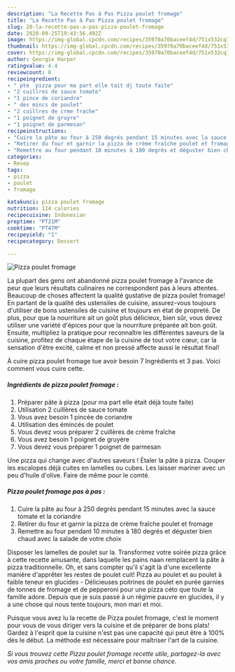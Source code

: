 ```yaml
---
description: "La Recette Pas à Pas Pizza poulet fromage"
title: "La Recette Pas à Pas Pizza poulet fromage"
slug: 20-la-recette-pas-a-pas-pizza-poulet-fromage
date: 2020-09-25T19:43:56.492Z
image: https://img-global.cpcdn.com/recipes/35970a70baceef4d/751x532cq70/pizza-poulet-fromage-photo-principale-de-la-recette.jpg
thumbnail: https://img-global.cpcdn.com/recipes/35970a70baceef4d/751x532cq70/pizza-poulet-fromage-photo-principale-de-la-recette.jpg
cover: https://img-global.cpcdn.com/recipes/35970a70baceef4d/751x532cq70/pizza-poulet-fromage-photo-principale-de-la-recette.jpg
author: Georgie Harper
ratingvalue: 4.4
reviewcount: 8
recipeingredient:
- " pte  pizza pour ma part elle tait dj toute faite"
- "2 cuillres de sauce tomate"
- "1 pince de coriandre"
- " des mincs de poulet"
- "2 cuillres de crme frache"
- "1 poignet de gruyre"
- "1 poignet de parmesan"
recipeinstructions:
- "Cuire la pâte au four à 250 degrés pendant 15 minutes avec la sauce tomate et la coriandre"
- "Retirer du four et garnir la pizza de crème fraîche poulet et fromage"
- "Remettre au four pendant 10 minutes à 180 degrés et déguster bien chaud avec la salade de votre choix"
categories:
- Resep
tags:
- pizza
- poulet
- fromage

katakunci: pizza poulet fromage 
nutrition: 114 calories
recipecuisine: Indonesian
preptime: "PT21M"
cooktime: "PT47M"
recipeyield: "1"
recipecategory: Dessert

---
```



![Pizza poulet fromage](https://img-global.cpcdn.com/recipes/35970a70baceef4d/751x532cq70/pizza-poulet-fromage-photo-principale-de-la-recette.jpg)

La plupart des gens ont abandonné pizza poulet fromage à l'avance de peur que leurs résultats culinaires ne correspondent pas à leurs attentes. Beaucoup de choses affectent la qualité gustative de pizza poulet fromage! En partant de la qualité des ustensiles de cuisine, assurez-vous toujours d'utiliser de bons ustensiles de cuisine et toujours en état de propreté. De plus, pour que la nourriture ait un goût plus délicieux, bien sûr, vous devez utiliser une variété d'épices pour que la nourriture préparée ait bon goût. Ensuite, multipliez la pratique pour reconnaître les différentes saveurs de la cuisine, profitez de chaque étape de la cuisine de tout votre cœur, car la sensation d'être excité, calme et non pressé affecte aussi le résultat final!

<!--inarticleads1-->

À cuire pizza poulet fromage tue avoir besoin 7 Ingrédients et 3 pas. Voici comment vous cuire cette.

##### Ingrédients de pizza poulet fromage :

1. Préparer  pâte à pizza (pour ma part elle était déjà toute faite)
1. Utilisation 2 cuillères de sauce tomate
1. Vous avez besoin 1 pincée de coriandre
1. Utilisation  des émincés de poulet
1. Vous devez vous préparer 2 cuillères de crème fraîche
1. Vous avez besoin 1 poignet de gruyère
1. Vous devez vous préparer 1 poignet de parmesan


Une pizza qui change avec d&#39;autres saveurs ! Étaler la pâte à pizza. Couper les escalopes déjà cuites en lamelles ou cubes. Les laisser mariner avec un peu d&#39;huile d&#39;olive. Faire de même pour le comté. 

<!--inarticleads2-->

##### Pizza poulet fromage pas à pas :

1. Cuire la pâte au four à 250 degrés pendant 15 minutes avec la sauce tomate et la coriandre
1. Retirer du four et garnir la pizza de crème fraîche poulet et fromage
1. Remettre au four pendant 10 minutes à 180 degrés et déguster bien chaud avec la salade de votre choix


Disposer les lamelles de poulet sur la. Transformez votre soirée pizza grâce à cette recette amusante, dans laquelle les pains naan remplacent la pâte à pizza traditionnelle. Oh, et sans compter qu&#39;il s&#39;agit là d&#39;une excellente manière d&#39;apprêter les restes de poulet cuit! Pizza au poulet et au poulet à faible teneur en glucides - Délicieuses poitrines de poulet en purée garnies de tonnes de fromage et de pepperoni pour une pizza céto que toute la famille adore. Depuis que je suis passé à un régime pauvre en glucides, il y a une chose qui nous tente toujours, mon mari et moi. 

<!--inarticleads1-->

<p>
Puisque vous avez lu la recette de Pizza poulet fromage, c'est le moment pour vous de vous diriger vers la cuisine et de préparer de bons plats! Gardez à l'esprit que la cuisine n'est pas une capacité qui peut être à 100% dès le début. La méthode est nécessaire pour maîtriser l'art de la cuisine.
</p>

<p>
<i>Si vous trouvez cette Pizza poulet fromage recette utile, partagez-la avec vos amis proches ou votre famille, merci et bonne chance.</i>
</p>
